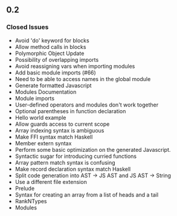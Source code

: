 ## 0.2

### Closed Issues

- Avoid 'do' keyword for blocks
- Allow method calls in blocks
- Polymorphic Object Update
- Possibility of overlapping imports
- Avoid reassigning vars when importing modules
- Add basic module imports (#66)
- Need to be able to access names in the global module
- Generate formatted Javascript
- Modules Documentation
- Module imports
- User-defined operators and modules don't work together
- Optional parentheses in function declaration
- Hello world example
- Allow guards access to current scope
- Array indexing syntax is ambiguous
- Make FFI syntax match Haskell
- Member extern syntax
- Perform some basic optimization on the generated Javascript.
- Syntactic sugar for introducing curried functions
- Array pattern match syntax is confusing
- Make record declaration syntax match Haskell
- Split code generation into AST -> JS AST and JS AST -> String
- Use a different file extension
- Prelude
- Syntax for creating an array from a list of heads and a tail
- RankNTypes
- Modules
